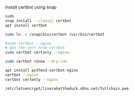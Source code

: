 Install certbot using snap
```bash
sudo 
snap install --classic certbot
apt install certbot
```


```bash
sudo ln -s /snap/bin/certbot /usr/bin/certbot

#sudo certbot --nginx
# Get the cert from certbot
sudo certbot certonly --nginx

sudo certbot renew --dry-run
```


```bash
apt install python3-certbot-nginx
certbot --nginx
certbot certonly --nginx

/etc/letsencrypt/live/whattheduck.ddns.net/fullchain.pem
```